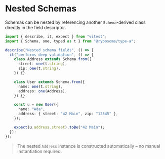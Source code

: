 # Nested Schemas

Schemas can be nested by referencing another `Schema`-derived class directly in
the field descriptor.

```typescript
import { describe, it, expect } from "vitest";
import { Schema, one, typed as t } from "@rybosome/type-a";

describe("Nested schema fields", () => {
  it("performs deep validation", () => {
    class Address extends Schema.from({
      street: one(t.string),
      zip: one(t.string),
    }) {}

    class User extends Schema.from({
      name: one(t.string),
      address: one(Address),
    }) {}

    const u = new User({
      name: "Ada",
      address: { street: "42 Main", zip: "12345" },
    });

    expect(u.address.street).toBe("42 Main");
  });
});
```

> The nested `Address` instance is constructed automatically – no manual
> instantiation required.
